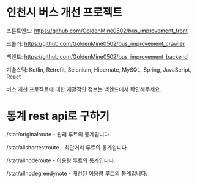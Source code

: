 # 인천시 버스 개선 프로젝트
프론트엔드: https://github.com/GoldenMine0502/bus_improvement_front

크롤러: https://github.com/GoldenMine0502/bus_improvement_crawler

백엔드: https://github.com/GoldenMine0502/bus_improvement_backend

기술스택: Kotlin, Retrofit, Selenium, Hibernate, MySQL, Spring, JavaScript, React

버스 개선 프로젝트에 대한 개괄적인 정보는 백엔드에서 확인해주세요.

# 통계 rest api로 구하기
/stat/originalroute - 원래 루트의 통계입니다.

/stat/allshortestroute - 최단거리 루트의 통계입니다.

/stat/allnoderoute - 이용량 루트의 통계입니다.

/stat/allnodegreedynote - 개선된 이용량 루트의 통계입니다.
